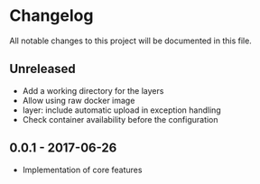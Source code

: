 # Changelog
All notable changes to this project will be documented in this file.


## Unreleased

 - Add a working directory for the layers
 - Allow using raw docker image
 - layer: include automatic upload in exception handling
 - Check container availability before the configuration

## 0.0.1 - 2017-06-26

 - Implementation of core features
